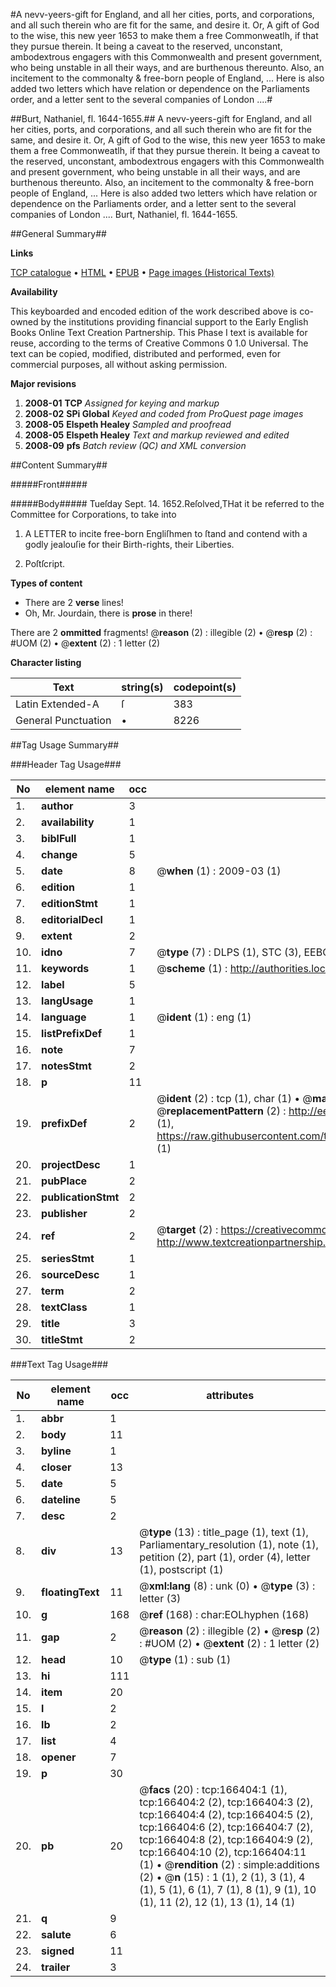 #A nevv-yeers-gift for England, and all her cities, ports, and corporations, and all such therein who are fit for the same, and desire it. Or, A gift of God to the wise, this new yeer 1653 to make them a free Commonweatlh, if that they pursue therein. It being a caveat to the reserved, unconstant, ambodextrous engagers with this Commonwealth and present government, who being unstable in all their ways, and are burthenous thereunto. Also, an incitement to the commonalty & free-born people of England, ... Here is also added two letters which have relation or dependence on the Parliaments order, and a letter sent to the several companies of London ....#

##Burt, Nathaniel, fl. 1644-1655.##
A nevv-yeers-gift for England, and all her cities, ports, and corporations, and all such therein who are fit for the same, and desire it. Or, A gift of God to the wise, this new yeer 1653 to make them a free Commonweatlh, if that they pursue therein. It being a caveat to the reserved, unconstant, ambodextrous engagers with this Commonwealth and present government, who being unstable in all their ways, and are burthenous thereunto. Also, an incitement to the commonalty & free-born people of England, ... Here is also added two letters which have relation or dependence on the Parliaments order, and a letter sent to the several companies of London ....
Burt, Nathaniel, fl. 1644-1655.

##General Summary##

**Links**

[TCP catalogue](http://www.ota.ox.ac.uk/tcp/)  • 
[HTML](http://tei.it.ox.ac.uk/tcp/Texts-HTML/free/A78/A78015.html)  • 
[EPUB](http://tei.it.ox.ac.uk/tcp/Texts-EPUB/free/A78/A78015.epub) • 
[Page images (Historical Texts)](https://data.historicaltexts.jisc.ac.uk/view?pubId=eebo-99866127e&pageId=eebo-99866127e-166404-1)

**Availability**

This keyboarded and encoded edition of the
	       work described above is co-owned by the institutions
	       providing financial support to the Early English Books
	       Online Text Creation Partnership. This Phase I text is
	       available for reuse, according to the terms of Creative
	       Commons 0 1.0 Universal. The text can be copied,
	       modified, distributed and performed, even for
	       commercial purposes, all without asking permission.

**Major revisions**

1. __2008-01__ __TCP__ *Assigned for keying and markup*
1. __2008-02__ __SPi Global__ *Keyed and coded from ProQuest page images*
1. __2008-05__ __Elspeth Healey__ *Sampled and proofread*
1. __2008-05__ __Elspeth Healey__ *Text and markup reviewed and edited*
1. __2008-09__ __pfs__ *Batch review (QC) and XML conversion*

##Content Summary##

#####Front#####

#####Body#####
Tueſday Sept. 14. 1652.Reſolved,THat it be referred to the Committee for Corporations, to take into 
1. A LETTER to incite free-born Engliſhmen to ſtand and contend with a godly jealouſie for their Birth-rights, their Liberties.

1. Poſtſcript.

**Types of content**

  * There are 2 **verse** lines!
  * Oh, Mr. Jourdain, there is **prose** in there!

There are 2 **ommitted** fragments! 
 @__reason__ (2) : illegible (2)  •  @__resp__ (2) : #UOM (2)  •  @__extent__ (2) : 1 letter (2)

**Character listing**


|Text|string(s)|codepoint(s)|
|---|---|---|
|Latin Extended-A|ſ|383|
|General Punctuation|•|8226|

##Tag Usage Summary##

###Header Tag Usage###

|No|element name|occ|attributes|
|---|---|---|---|
|1.|__author__|3||
|2.|__availability__|1||
|3.|__biblFull__|1||
|4.|__change__|5||
|5.|__date__|8| @__when__ (1) : 2009-03 (1)|
|6.|__edition__|1||
|7.|__editionStmt__|1||
|8.|__editorialDecl__|1||
|9.|__extent__|2||
|10.|__idno__|7| @__type__ (7) : DLPS (1), STC (3), EEBO-CITATION (1), PROQUEST (1), VID (1)|
|11.|__keywords__|1| @__scheme__ (1) : http://authorities.loc.gov/ (1)|
|12.|__label__|5||
|13.|__langUsage__|1||
|14.|__language__|1| @__ident__ (1) : eng (1)|
|15.|__listPrefixDef__|1||
|16.|__note__|7||
|17.|__notesStmt__|2||
|18.|__p__|11||
|19.|__prefixDef__|2| @__ident__ (2) : tcp (1), char (1)  •  @__matchPattern__ (2) : ([0-9\-]+):([0-9IVX]+) (1), (.+) (1)  •  @__replacementPattern__ (2) : http://eebo.chadwyck.com/downloadtiff?vid=$1&page=$2 (1), https://raw.githubusercontent.com/textcreationpartnership/Texts/master/tcpchars.xml#$1 (1)|
|20.|__projectDesc__|1||
|21.|__pubPlace__|2||
|22.|__publicationStmt__|2||
|23.|__publisher__|2||
|24.|__ref__|2| @__target__ (2) : https://creativecommons.org/publicdomain/zero/1.0/ (1), http://www.textcreationpartnership.org/docs/. (1)|
|25.|__seriesStmt__|1||
|26.|__sourceDesc__|1||
|27.|__term__|2||
|28.|__textClass__|1||
|29.|__title__|3||
|30.|__titleStmt__|2||


###Text Tag Usage###

|No|element name|occ|attributes|
|---|---|---|---|
|1.|__abbr__|1||
|2.|__body__|11||
|3.|__byline__|1||
|4.|__closer__|13||
|5.|__date__|5||
|6.|__dateline__|5||
|7.|__desc__|2||
|8.|__div__|13| @__type__ (13) : title_page (1), text (1), Parliamentary_resolution (1), note (1), petition (2), part (1), order (4), letter (1), postscript (1)|
|9.|__floatingText__|11| @__xml:lang__ (8) : unk (0)  •  @__type__ (3) : letter (3)|
|10.|__g__|168| @__ref__ (168) : char:EOLhyphen (168)|
|11.|__gap__|2| @__reason__ (2) : illegible (2)  •  @__resp__ (2) : #UOM (2)  •  @__extent__ (2) : 1 letter (2)|
|12.|__head__|10| @__type__ (1) : sub (1)|
|13.|__hi__|111||
|14.|__item__|20||
|15.|__l__|2||
|16.|__lb__|2||
|17.|__list__|4||
|18.|__opener__|7||
|19.|__p__|30||
|20.|__pb__|20| @__facs__ (20) : tcp:166404:1 (1), tcp:166404:2 (2), tcp:166404:3 (2), tcp:166404:4 (2), tcp:166404:5 (2), tcp:166404:6 (2), tcp:166404:7 (2), tcp:166404:8 (2), tcp:166404:9 (2), tcp:166404:10 (2), tcp:166404:11 (1)  •  @__rendition__ (2) : simple:additions (2)  •  @__n__ (15) : 1 (1), 2 (1), 3 (1), 4 (1), 5 (1), 6 (1), 7 (1), 8 (1), 9 (1), 10 (1), 11 (2), 12 (1), 13 (1), 14 (1)|
|21.|__q__|9||
|22.|__salute__|6||
|23.|__signed__|11||
|24.|__trailer__|3||
